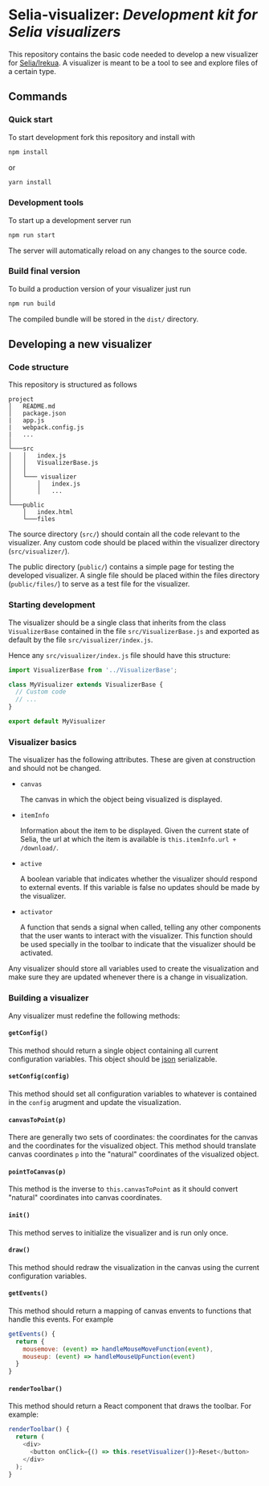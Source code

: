 # Selia-visualizer: *Development kit for Selia visualizers*

This repository contains the basic code needed to develop a new visualizer for [Selia/Irekua](https://github.com/CONABIO-audio/irekua).
A visualizer is meant to be a tool to see and explore files of a certain type.

## Commands

### Quick start

To start development fork this repository and install with
```bash
npm install
```
or
```bash
yarn install
```

### Development tools

To start up a development server run
```bash
npm run start
```
The server will automatically reload on any changes to the source code.

### Build final version

To build a production version of your visualizer just run
```bash
npm run build
```
The compiled bundle will be stored in the `dist/` directory.

## Developing a new visualizer

### Code structure

This repository is structured as follows

    project
    │   README.md
    │   package.json
    |   app.js
    |   webpack.config.js
    |   ...
    │
    └───src
    │   │   index.js
    │   │   VisualizerBase.js
    │   │
    │   └─── visualizer
    │       │   index.js
    │       │   ...
    │   
    └───public
        │   index.html
        └───files

The source directory (`src/`) should contain all the code relevant to the visualizer. Any custom code should be placed within
the visualizer directory (`src/visualizer/`).

The public  directory (`public/`) contains a simple page for testing the developed visualizer. A single file should be placed
within the files directory (`public/files/`) to serve as a test file for the visualizer.

### Starting development

The visualizer should be a single class that inherits from the class `VisualizerBase` contained in the file `src/VisualizerBase.js`
and exported as default by the file `src/visualizer/index.js`.

Hence any `src/visualizer/index.js` file should have this structure:

```javascript
import VisualizerBase from '../VisualizerBase';

class MyVisualizer extends VisualizerBase {
  // Custom code
  // ...
}

export default MyVisualizer
```

### Visualizer basics

The visualizer has the following attributes. These are given at construction and should not be changed.

* `canvas`

    The canvas in which the object being visualized is displayed.
    
* `itemInfo`

    Information about the item to be displayed. Given the current state of Selia,
    the url at which the item is available is `this.itemInfo.url + /download/`.
    
* `active`

    A boolean variable that indicates whether the visualizer should respond to external events. If this
    variable is false no updates should be made by the visualizer.
    
* `activator`

    A function that sends a signal when called, telling any other components that the user wants to interact with the
    visualizer. This function should be used specially in the toolbar to indicate that the visualizer should be activated.
    
Any visualizer should store all variables used to create the visualization and make sure they are updated whenever
there is a change in visualization.

### Building a visualizer

Any visualizer must redefine the following methods:

#### `getConfig()`

This method should return a single object containing all current configuration
variables. This object should be [json](https://www.json.org/) serializable.

#### `setConfig(config)`

This method should set all configuration variables to whatever is contained in the `config` arugment and update the
visualization.

#### `canvasToPoint(p)`

There are generally two sets of coordinates: the coordinates for the canvas and the coordinates for the visualized object.
This method should translate canvas coordinates `p` into the "natural" coordinates of the visualized object.

#### `pointToCanvas(p)`

This method is the inverse to `this.canvasToPoint` as it should convert "natural" coordinates into canvas coordinates.

#### `init()`

This method serves to initialize the visualizer and is run only once.

#### `draw()`

This method should redraw the visualization in the canvas using the current configuration variables.

#### `getEvents()`

This method should return a mapping of canvas envents to functions that handle this events. For example

```javascript
getEvents() {
  return {
    mousemove: (event) => handleMouseMoveFunction(event),
    mouseup: (event) => handleMouseUpFunction(event)
  }
}
```

#### `renderToolbar()`

This method should return a React component that draws the toolbar. For example:

```javascript
renderToolbar() {
  return (
    <div>
      <button onClick={() => this.resetVisualizer()}>Reset</button>
    </div>
  );
}
```
